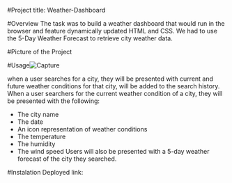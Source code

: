 #Project title: Weather-Dashboard

#Overview
The task was to build a weather dashboard that would run in the browser and feature dynamically updated HTML and CSS. We had to use the 5-Day Weather Forecast to retrieve city weather data.

#Picture of the Project

#Usage![Capture](https://github.com/Raxch23/Weather-Dashboard/assets/148925012/c3419501-1f6a-462c-b929-01ff976cf03d)

when a user searches for a city, they will be presented with current and future weather conditions for that city, will be added to the search history. When a user searchers for the current weather condition of a city, they will be presented with the following:
* The city name
* The date
* An icon representation of weather conditions
* The temperature
* The humidity
* The wind speed
Users will also be  presented with a 5-day weather forecast of the city they searched.

#Instalation
Deployed link:
